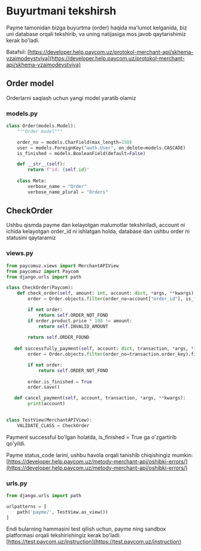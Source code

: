 # Buyurtmani tekshirsh

Payme tamonidan bizga buyurtma (order) haqida ma'lumot kelganida, biz uni database orqali tekshirib, va uning natijasiga mos javob qaytarishimiz kerak bo'ladi. 

Batafsil: [https://developer.help.paycom.uz/protokol-merchant-api/skhema-vzaimodeystviya](https://developer.help.paycom.uz/protokol-merchant-api/skhema-vzaimodeystviya)


## Order model
Orderlarni saqlash uchun yangi model yaratib olamiz

### models.py
```python
class Order(models.Model):
    """Order model"""

    order_no = models.CharField(max_length=150)
    user = models.ForeignKey("auth.User", on_delete=models.CASCADE)
    is_finished = models.BooleanField(default=False)

    def __str__(self):
        return f"id: {self.id}"
    
    class Meta:
        verbose_name = "Order"
        verbose_name_plural = "Orders"
```

## CheckOrder
Ushbu qismda payme dan kelayotgan malumotlar tekshiriladi, account ni ichida kelayotgan order_id ni ishlatgan holda, database dan ushbu order ni statusini qaytaramiz

### views.py
```python
from paycomuz.views import MerchantAPIView
from paycomuz import Paycom
from django.urls import path

class CheckOrder(Paycom):
    def check_order(self, amount: int, account: dict, *args, **kwargs):
        order = Order.objects.filter(order_no=account["order_id"], is_finished=False).first()

        if not order:
            return self.ORDER_NOT_FOND
        if order.product.price * 100 != amount:
            return self.INVALID_AMOUNT
        
        return self.ORDER_FOUND
        
   def successfully_payment(self, account: dict, transaction, *args, **kwargs):
        order = Order.objects.filter(order_no=transaction.order_key).first()

        if not order:
            return self.ORDER_NOT_FOND
        
        order.is_finished = True
        order.save()

   def cancel_payment(self, account, transaction, *args, **kwargs):
        print(account)
      

class TestView(MerchantAPIView):
    VALIDATE_CLASS = CheckOrder
```
Payment successful bo'lgan holatda, is_finished = True ga o'zgartirib qo'yildi.

Payme status_code larini, ushbu havola orqali tanishib chiqishingiz mumkin: [https://developer.help.paycom.uz/metody-merchant-api/oshibki-errors/](https://developer.help.paycom.uz/metody-merchant-api/oshibki-errors/)

### urls.py
```python
from django.urls import path

urlpatterns = [
    path('payme/', TestView.as_view())
]
```

Endi bularning hammasini test qilish uchun, payme ning sandbox platformasi orqali tekshirishingiz kerak bo'ladi: [https://test.paycom.uz/instruction](https://test.paycom.uz/instruction)
